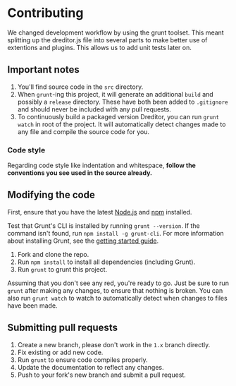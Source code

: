 # Contributing

We changed development workflow by using the grunt toolset. This meant splitting up the dreditor.js file into several parts to make better use of extentions and plugins. This allows us to add unit tests later on.

## Important notes

1. You'll find source code in the `src` directory.
1. When `grunt`-ing this project, it will generate an additional `build` and possibly a `release` directory. These have both been added to `.gitignore` and should never be included with any pull requests.
1. To continuously build a packaged version Dreditor, you can run `grunt watch` in root of the project. It will automatically detect changes made to any file and compile the source code for you.

### Code style
Regarding code style like indentation and whitespace, **follow the conventions you see used in the source already.**

## Modifying the code
First, ensure that you have the latest [Node.js](http://nodejs.org/) and [npm](http://npmjs.org/) installed.

Test that Grunt's CLI is installed by running `grunt --version`.  If the command isn't found, run `npm install -g grunt-cli`.  For more information about installing Grunt, see the [getting started guide](http://gruntjs.com/getting-started).

1. Fork and clone the repo.
1. Run `npm install` to install all dependencies (including Grunt).
1. Run `grunt` to grunt this project.

Assuming that you don't see any red, you're ready to go. Just be sure to run `grunt` after making any changes, to ensure that nothing is broken. You can also run `grunt watch` to watch to automatically detect when changes to files have been made.

## Submitting pull requests

1. Create a new branch, please don't work in the `1.x` branch directly.
2. Fix existing or add new code.
3. Run `grunt` to ensure code compiles properly.
4. Update the documentation to reflect any changes.
5. Push to your fork's new branch and submit a pull request.
